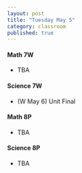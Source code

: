 ```yaml
---
layout: post
title: "Tuesday May 5"
category: classroom
published: true
---
```

#### Math 7W
* TBA

#### Science 7W
* (W May 6) Unit Final

#### Math 8P
* TBA

#### Science 8P
* TBA
